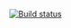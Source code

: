 [![Build status](https://ci.appveyor.com/api/projects/status/l4wok0hj3dij13sd?svg=true)](https://ci.appveyor.com/project/Relict26/patterns-1)
